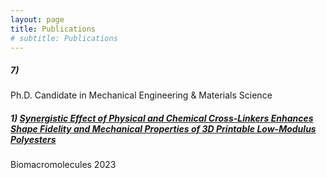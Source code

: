 ```yaml
---
layout: page
title: Publications
# subtitle: Publications
---
```



##### 7) 

Ph.D. Candidate in Mechanical Engineering & Materials Science

##### 1) [Synergistic Effect of Physical and Chemical Cross-Linkers Enhances Shape Fidelity and Mechanical Properties of 3D Printable Low-Modulus Polyesters](https://pubs.acs.org/doi/full/10.1021/acs.biomac.3c00684)   
Biomacromolecules 2023


